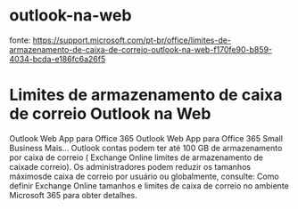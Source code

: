 # outlook-na-web

fonte: https://support.microsoft.com/pt-br/office/limites-de-armazenamento-de-caixa-de-correio-outlook-na-web-f170fe90-b859-4034-bcda-e186fc6a26f5

# Limites de armazenamento de caixa de correio Outlook na Web

Outlook Web App para Office 365 Outlook Web App para Office 365 Small Business Mais...
Outlook contas podem ter até 100 GB de armazenamento por caixa de correio ( Exchange Online limites de armazenamento de caixade correio). Os administradores podem reduzir os tamanhos máximosde caixa de correio por usuário ou globalmente, consulte: Como definir Exchange Online tamanhos e limites de caixa de correio no ambiente Microsoft 365 para obter detalhes.
